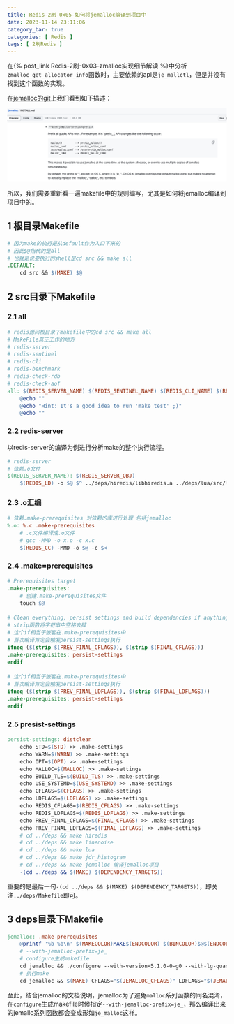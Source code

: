 ```yaml
---
title: Redis-2刷-0x05-如何将jemalloc编译到项目中
date: 2023-11-14 23:11:06
category_bar: true
categories: [ Redis ]
tags: [ 2刷Redis ]
---
```


在{% post_link Redis-2刷-0x03-zmalloc实现细节解读 %}中分析`zmalloc_get_allocator_info`函数时，主要依赖的api是`je_mallctl`，但是并没有找到这个函数的实现。

在[jemalloc的git上](https://github.com/jemalloc/jemalloc/blob/dev/INSTALL.md)我们看到如下描述：

![](Redis-2刷-0x05-如何将jemalloc编译到项目中/2023-11-14_23-31-34.png)

所以，我们需要重新看一遍makefile中的规则编写，尤其是如何将jemalloc编译到项目中的。

1 根目录Makefile
---

```makefile
# 因为make的执行是从default作为入口下来的
# 因此$@指代的是all
# 也就是说要执行的shell是cd src && make all
.DEFAULT:
	cd src && $(MAKE) $@
```

2 src目录下Makefile
---

### 2.1 all

```makefile
# redis源码根目录下makefile中的cd src && make all
# MakeFile真正工作的地方
# redis-server
# redis-sentinel
# redis-cli
# redis-benchmark
# redis-check-rdb
# redis-check-aof
all: $(REDIS_SERVER_NAME) $(REDIS_SENTINEL_NAME) $(REDIS_CLI_NAME) $(REDIS_BENCHMARK_NAME) $(REDIS_CHECK_RDB_NAME) $(REDIS_CHECK_AOF_NAME)
	@echo ""
	@echo "Hint: It's a good idea to run 'make test' ;)"
	@echo ""
```

### 2.2 redis-server

以redis-server的编译为例进行分析make的整个执行流程。

```makefile
# redis-server
# 依赖.o文件
$(REDIS_SERVER_NAME): $(REDIS_SERVER_OBJ)
	$(REDIS_LD) -o $@ $^ ../deps/hiredis/libhiredis.a ../deps/lua/src/liblua.a $(FINAL_LIBS)
```

### 2.3 .o汇编

```makefile
# 依赖.make-prerequisites 对依赖的库进行处理 包括jemalloc
%.o: %.c .make-prerequisites
	# .c文件编译成.o文件
	# gcc -MMD -o x.o -c x.c
	$(REDIS_CC) -MMD -o $@ -c $<
```

### 2.4 .make=prerequisites

```makefile
# Prerequisites target
.make-prerequisites:
	# 创建.make-prerequisites文件
	touch $@

# Clean everything, persist settings and build dependencies if anything changed
# strip函数将字符串中空格去掉
# 这个if相当于嵌套在.make-prerequisites中
# 首次编译肯定会触发persist-settings执行
ifneq ($(strip $(PREV_FINAL_CFLAGS)), $(strip $(FINAL_CFLAGS)))
.make-prerequisites: persist-settings
endif

# 这个if相当于嵌套在.make-prerequisites中
# 首次编译肯定会触发persist-settings执行
ifneq ($(strip $(PREV_FINAL_LDFLAGS)), $(strip $(FINAL_LDFLAGS)))
.make-prerequisites: persist-settings
endif
```

### 2.5 presist-settings

```makefile
persist-settings: distclean
	echo STD=$(STD) >> .make-settings
	echo WARN=$(WARN) >> .make-settings
	echo OPT=$(OPT) >> .make-settings
	echo MALLOC=$(MALLOC) >> .make-settings
	echo BUILD_TLS=$(BUILD_TLS) >> .make-settings
	echo USE_SYSTEMD=$(USE_SYSTEMD) >> .make-settings
	echo CFLAGS=$(CFLAGS) >> .make-settings
	echo LDFLAGS=$(LDFLAGS) >> .make-settings
	echo REDIS_CFLAGS=$(REDIS_CFLAGS) >> .make-settings
	echo REDIS_LDFLAGS=$(REDIS_LDFLAGS) >> .make-settings
	echo PREV_FINAL_CFLAGS=$(FINAL_CFLAGS) >> .make-settings
	echo PREV_FINAL_LDFLAGS=$(FINAL_LDFLAGS) >> .make-settings
	# cd ../deps && make hiredis
	# cd ../deps && make linenoise
	# cd ../deps && make lua
	# cd ../deps && make jdr_histogram
	# cd ../deps && make jemalloc 编译jemalloc项目
	-(cd ../deps && $(MAKE) $(DEPENDENCY_TARGETS))
```

重要的是最后一句`-(cd ../deps && $(MAKE) $(DEPENDENCY_TARGETS))`，即关注`../deps/Makefile`即可。

3 deps目录下Makefile
---

```makefile
jemalloc: .make-prerequisites
	@printf '%b %b\n' $(MAKECOLOR)MAKE$(ENDCOLOR) $(BINCOLOR)$@$(ENDCOLOR)
	# --with-jemalloc-prefix=je_
	# configure生成makefile
	cd jemalloc && ./configure --with-version=5.1.0-0-g0 --with-lg-quantum=3 --with-jemalloc-prefix=je_ CFLAGS="$(JEMALLOC_CFLAGS)" LDFLAGS="$(JEMALLOC_LDFLAGS)"
	# 执行make
	cd jemalloc && $(MAKE) CFLAGS="$(JEMALLOC_CFLAGS)" LDFLAGS="$(JEMALLOC_LDFLAGS)" lib/libjemalloc.a
```

至此，结合jemalloc的文档说明，jemalloc为了避免`malloc`系列函数的同名混淆，在`configure`生成makefile时候指定`--with-jemalloc-prefix=je_`，那么编译出来的jemallc系列函数都会变成形如`je_malloc`这样。
